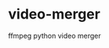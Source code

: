 # video-merger
ffmpeg python video merger





<!-- https://kkroening.github.io/ffmpeg-python/
https://ffmpeg.org/
https://github.com/kkroening/ffmpeg-python
https://www.bannerbear.com/blog/how-to-use-ffmpeg-in-python-with-examples/
https://docs.python.org/3/library/tkinter.html
 -->